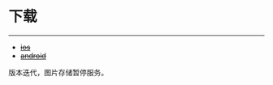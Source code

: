 # 下载
---

+ ~~[ios][ios]~~
+ ~~[android][android]~~

版本迭代，图片存储暂停服务。

[ios]: https://testflight.apple.com/join/kthzTdsf
[android]: https://ct-1253442844.cos.ap-shanghai.myqcloud.com/downloads/cdr.today.apk
